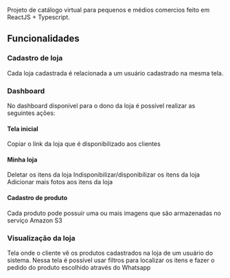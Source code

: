 Projeto de catálogo virtual para pequenos e médios comercios feito em ReactJS + Typescript.

## Funcionalidades

### Cadastro de loja
Cada loja cadastrada é relacionada a um usuário cadastrado na mesma tela.

### Dashboard
No dashboard disponível para o dono da loja é possível realizar as seguintes ações:
#### Tela inicial
Copiar o link da loja que é disponibilizado aos clientes
#### Minha loja
Deletar os itens da loja
Indisponibilizar/disponibilizar os itens da loja
Adicionar mais fotos aos itens da loja
#### Cadastro de produto 
Cada produto pode possuir uma ou mais imagens que são armazenadas no serviço Amazon S3

### Visualização da loja
Tela onde o cliente vê os produtos cadastrados na loja de um usuário do sistema.
Nessa tela é possível usar filtros para localizar os itens e fazer o pedido do produto escolhido através do Whatsapp
